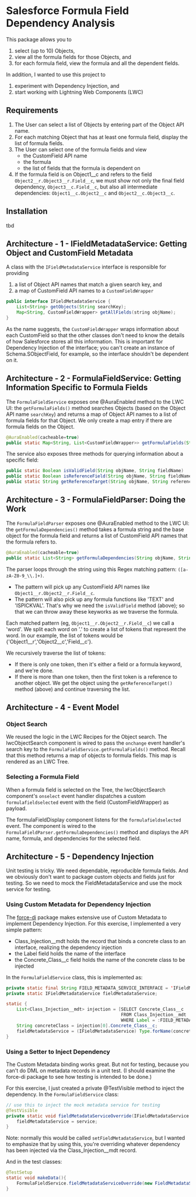 # Salesforce Formula Field Dependency Analysis

This package allows you to 
1. select (up to 10) Objects,
2. view all the formula fields for those Objects, and
3. for each formula field, view the formula and all the dependent fields. 

In addition, I wanted to  use this project to 
1. experiment with Dependency Injection, and
2. start working with Lightning Web Components (LWC)

## Requirements
1. The User can select a list of Objects by entering part of the Object API name.
2. For each matching Object that has at least one formula field, display the list of formula fields.
3. The User can select one of the formula fields and view
    - the CustomField API name
    - the formula
    - the list of fields that the formula is dependent on
4. If the formula field is on Object1__c and refers to the field `Object2__r.Object3__r.Field__c`, we must show not only the final field dependency, `Object3__c.Field__c`, but also all intermediate dependencies: `Object1__c.Object2__c` and `Object2__c.Object3__c`.

## Installation

tbd

## Architecture - 1 - IFieldMetadataService: Getting Object and CustomField Metadata

A class with the `IFieldMetadataService` interface is responsible for providing
1. a list of Object API names that match a given search key, and 
2. a map of CustomField API names to a `CustomFieldWrapper`

```java
public interface IFieldMetadataService {
    List<String> getObjects(String searchKey);
    Map<String, CustomFieldWrapper> getAllFields(string objName);
}
```

As the name suggests, the `CustomFieldWrapper` wraps information about each CustomField so that the other classes don't need to know the details of how Salesforce stores all this information. This is important for Dependency Injection of the interface; you can't create an instance of Schema.SObjectField, for example, so the interface shouldn't be dependent on it.
 
## Architecture - 2 - FormulaFieldService: Getting Information Specific to Formula Fields

The `FormulaFieldService` exposes one @AuraEnabled method to the LWC UI: the `getFormulaFields()` method searches Objects (based on the Object API name `searchKey`) and returns a map of Object API names to a list of formula fields for that Object. We only create a map entry if there are formula fields on the Object.

```Java
@AuraEnabled(cacheable=true)
public static Map<String, List<CustomFieldWrapper>> getFormulaFields(String searchKey)
```

The service also exposes three methods for querying information about a specific field:
```Java
public static Boolean isValidField(String objName, String fieldName) 
public static Boolean isReferenceField(String objName, String fieldName) 
public static String getReferenceTarget(String objName, String referenceFieldName) 
```

## Architecture - 3 - FormulaFieldParser: Doing the Work

The `FormulaFieldParser` exposes one @AuraEnabled method to the LWC UI: the `getFormulaDependencies()` method takes a formula string and the base object for the formula field and returns a list of CustomField API names that the formula refers to.

```java
@AuraEnabled(cacheable=true)
public static List<String> getFormulaDependencies(String objName, String calculatedFormula) {
```

The parser loops through the string using this Regex matching pattern: `([a-zA-Z0-9_\\.]+)`.
- The pattern will pick up any CustomField API names like `Object1__r.Object2__r.Field__c`.
- The pattern will also pick up any formula functions like 'TEXT' and 'ISPICKVAL'. That's why we need the `isValidField` method (above); so that we can throw away these keyworks as we traverse the formula.

Each matched pattern (eg, `Object1__r.Object2__r.Field__c`) we call a 'word'. We split each word on '.' to create a list of tokens that represent the word. In our example, the list of tokens would be {'Object1__r','Object2__c','Field__c'}.

We recursively traverse the list of tokens:
- If there is only one token, then it's either a field or a formula keyword, and we're done.
- If there is more than one token, then the first token is a reference to another object. We get the object using the `getReferenceTarget()` method (above) and continue traversing the list.

## Architecture - 4 - Event Model

### Object Search

We reused the logic in the LWC Recipes for the Object search. The lwcObjectSearch component is wired to pass the `onchange` event handler's search key to the `FormulaFieldService.getFormulaFields()` method. Recall that this method returns a map of objects to formula fields. This map is rendered as an LWC Tree. 

### Selecting a Formula Field

When a formula field is selected on the Tree, the lwcObjectSearch component's `onselect` event handler dispatches a custom `formulafieldselected` event with the field (CustomFieldWrapper) as payload.

The formulaFieldDisplay component listens for the `formulafieldselected` event. The component is wired to the `FormulaFieldParser.getFormulaDependencies()` method and displays the API name, formula, and dependencies for the selected field.

## Architecture - 5 - Dependency Injection

Unit testing is tricky. We need dependable, reproducible formula fields. And we obviously don't want to package custom objects and fields just for testing. So we need to mock the FieldMetadataService and use the mock service for testing. 

### Using Custom Metadata for Dependency Injection

The [force-di](https://github.com/apex-enterprise-patterns/force-di) package makes extensive use of Custom Metadata to implement Dependency Injection. For this exercise, I implemented a very simple pattern:
- Class_Injection__mdt holds the record that binds a concrete class to an interface, realizing the dependency injection
- the Label field holds the name of the interface
- the Concrete_Class__c field holds the name of the concrete class to be injected

In the `FormulaFieldService` class, this is implemented as:
```Java
private static final String FIELD_METADATA_SERVICE_INTERFACE = 'IFieldMetadataService';
private static IFieldMetadataService fieldMetadataService;

static {
    List<Class_Injection__mdt> injection = [SELECT Concrete_Class__c 
                                            FROM Class_Injection__mdt 
                                            WHERE Label = :FIELD_METADATA_SERVICE_INTERFACE];
    String concreteClass = injection[0].Concrete_Class__c;                                        
    fieldMetadataService = (IFieldMetadataService) Type.forName(concreteClass).newInstance();
}
```

### Using a Setter to Inject Dependency
The Custom Metadata binding works great. But not for testing, because you can't do DML on metadata records in a unit test. (I should examine the force-di package to see how testing is intended to be done.) 

For this exercise, I just created a private @TestVisible method to inject the dependency. In the `FormulaFieldService` class:
```Java
// use this to inject the mock metadata service for testing
@TestVisible
private static void fieldMetadataServiceOverride(IFieldMetadataService service) {
    fieldMetadataService = service;
}
```
Note: normally this would be called `setFieldMetadataService`, but I wanted to emphasize that by using this, you're overriding whatever dependency has been injected via the Class_Injection__mdt record.

And in the test classes:
```Java
@TestSetup
static void makeData(){
    FormulaFieldService.fieldMetadataServiceOverride(new FieldMetadataServiceMock());
}
```
